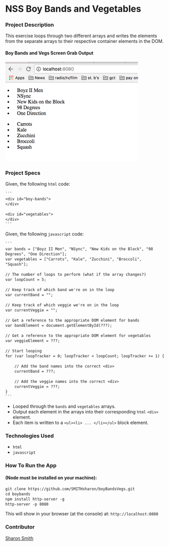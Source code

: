 # NSS Boy Bands and Vegetables

### Project Description 
This exercise loops through two different arrays and writes the elements from the separate arrays to their respective container elements in the DOM.

#### Boy Bands and Vegs Screen Grab Output
![Boy Bands and Vegs Screen Grab](https://raw.githubusercontent.com/SMITHsharon/boyBandsVegs/screen/screen/Boy%20Bands%20and%20Vegs%20Screen%20Grab.png)


### Project Specs
Given, the following `html` code:

	```
	<div id="boy-bands">
	</div>

	<div id="vegetables">
	</div>
	```

Given, the following `javascript` code:

	```
	var bands = ["Boyz II Men", "NSync", "New Kids on the Block", "98 Degrees", "One Direction"];
	var vegetables = ["Carrots", "Kale", "Zucchini", "Broccoli", "Squash"];

	// The number of loops to perform (what if the array changes?)
	var loopCount = 5;

	// Keep track of which band we're on in the loop
	var currentBand = "";

	// Keep track of which veggie we're on in the loop
	var currentVeggie = "";

	// Get a reference to the appropriate DOM element for bands
	var bandElement = document.getElementById(???);

	// Get a reference to the appropriate DOM element for vegetables
	var veggieElement = ???;

	// Start looping
	for (var loopTracker = 0; loopTracker < loopCount; loopTracker += 1) {

		// Add the band names into the correct <div>
	  	currentBand = ???;

		// Add the veggie names into the correct <div>
		currentVeggie = ???;
	}
	```

- Looped through the `bands` and `vegetables` arrays. 
- Output each element in the arrays into their corresponding `html` `<div>` element. 
- Each item is written to a `<ul><li> ... </li></ul>` block element. 


### Technologies Used
- `html`
- `javascript`


### How To Run the App
#### (Node must be installed on your machine):
```
git clone https://github.com/SMITHsharon/boyBandsVegs.git
cd boybands
npm install http-server -g
http-server -p 8080
```

This will show in your browser (at the console) at: `http://localhost:8080`


### Contributor
[Sharon Smith](https://github.com/SMITHsharon)

